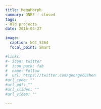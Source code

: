 ```yaml
---
title: MegaMorph
summary: QNRF - closed
tags:
- Old projects
date: 2016-04-27

image:
  caption: NGC_5364
  focal_point: Smart

#links:
#- icon: twitter
#  icon_pack: fab
#  name: Follow
#  url: https://twitter.com/georgecushen
#url_code: ""
#url_pdf: ""
#url_slides: ""
#url_video: ""

---
```

